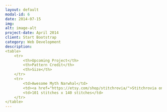 ```yaml
---
layout: default
modal-id: 6
date: 2014-07-15
img: 
alt: image-alt
project-date: April 2014
client: Start Bootstrap
category: Web Development
description: 
<table> 
    <tr> 
        <th>Upcoming Project</th>
        <th>Pattern Credit</th>
        <th>Size</th>
    </tr>
    <tr>
        <td>Awesome Myth Narwhal</td>
        <td><a href="https://etsy.com/shop/stitchrovia/">Stitchrovia on Etsy<a/>
        <td>101 stitches x 140 stitches</td>
    </tr>
</table>
---
```

